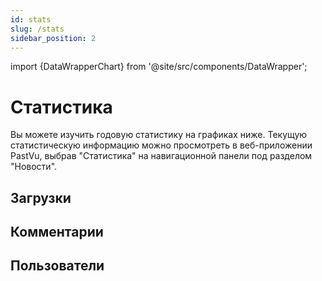 ```yaml
---
id: stats
slug: /stats
sidebar_position: 2
---
```


import {DataWrapperChart} from '@site/src/components/DataWrapper';

# Статистика

Вы можете изучить годовую статистику на графиках ниже. Текущую статистическую информацию можно просмотреть в веб-приложении PastVu, выбрав "Статистика" на навигационной панели под разделом "Новости".

## Загрузки

<DataWrapperChart title="Загружено фото" chartId="0f8ip" />

<DataWrapperChart title="Загружено картин" chartId="0JzxP" />

<DataWrapperChart title="Общее количество загрузок" chartId="4GJXU" />

<DataWrapperChart title="Фото по времени" chartId="qimhx" />

## Комментарии

<DataWrapperChart title="Комментарии к новостям" chartId="lDNIH" />

<DataWrapperChart title="Комментарии к изображениям" chartId="bXe1J" />

<DataWrapperChart title="Общее количество комментариев" chartId="oPzuU" />

## Пользователи

<DataWrapperChart title="Новые пользователи" chartId="Xnlvl" />

<DataWrapperChart title="Активность пользователей" chartId="lDZIR" />

<DataWrapperChart title="Общее количество пользователей" chartId="2YVg9" />

